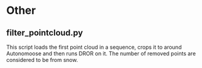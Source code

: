 # Other

## filter_pointcloud.py
This script loads the first point cloud in a sequence, crops it to around Autonomoose and then runs DROR on it. The number of removed points are considered to be from snow.
